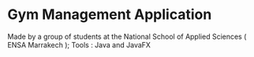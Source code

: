 # Gym Management Application

Made by a group of students at the National School of Applied Sciences ( ENSA Marrakech ); 
Tools : Java and JavaFX
